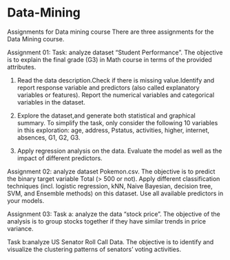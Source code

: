 # Data-Mining
Assignments for Data mining course
There are three assignments for the Data Mining course. 

Assignment 01:
Task: analyze dataset “Student Performance”. The objective is to explain the final grade (G3) in Math course in terms of the provided attributes.
1. Read the data description.Check if there is missing value.Identify and report response variable and predictors (also called   explanatory variables or features). Report the numerical variables and categorical variables in the dataset.

2. Explore the dataset,and generate both statistical and graphical summary. To simplify the task, only consider the following 10 variables in this exploration: age, address, Pstatus, activities, higher, internet, absences, G1, G2, G3.

3. Apply regression analysis on the data. Evaluate the model as well as the impact of different predictors.


Assignment 02:
analyze dataset Pokemon.csv. The objective is to predict the binary target variable Total (> 500 or not).
Apply different classification techniques (incl. logistic regression, kNN, Naive Bayesian, decision tree, SVM, and Ensemble methods) on this dataset. Use all available predictors in your models.

Assignment 03:
Task a: analyze the data “stock price”. The objective of the analysis is to group stocks together if they have similar trends in price variance.

Task b:analyze US Senator Roll Call Data. The objective is to identify and visualize the clustering patterns of senators’ voting activities.


